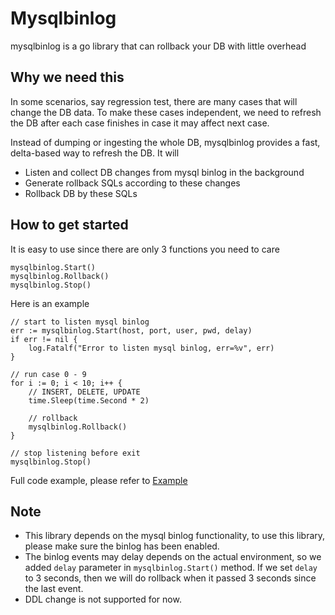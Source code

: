 # Mysqlbinlog

mysqlbinlog is a go library that can rollback your DB with little overhead 


## Why we need this
In some scenarios, say regression test, there are many cases that will change the DB data.
To make these cases independent, we need to refresh the DB after each case finishes in case it may affect next case.

Instead of dumping or ingesting the whole DB, mysqlbinlog provides a fast, delta-based way to refresh the DB. It will

- Listen and collect DB changes from mysql binlog in the background
- Generate rollback SQLs according to these changes
- Rollback DB by these SQLs

## How to get started

It is easy to use since there are only 3 functions you need to care
```
mysqlbinlog.Start()
mysqlbinlog.Rollback()
mysqlbinlog.Stop()
```

Here is an example
```
// start to listen mysql binlog
err := mysqlbinlog.Start(host, port, user, pwd, delay)
if err != nil {
    log.Fatalf("Error to listen mysql binlog, err=%v", err)
}

// run case 0 - 9
for i := 0; i < 10; i++ {
    // INSERT, DELETE, UPDATE
    time.Sleep(time.Second * 2)

    // rollback
    mysqlbinlog.Rollback()
}

// stop listening before exit
mysqlbinlog.Stop()
```
Full code example, please refer to [Example](./example/main.go)

## Note
- This library depends on the mysql binlog functionality, to use this library, please make sure the binlog has been enabled.
- The binlog events may delay depends on the actual environment, so we added `delay` parameter in `mysqlbinlog.Start()` method. If we set `delay` to 3 seconds, then we will do rollback when it passed 3 seconds since the last event.
- DDL change is not supported for now.  